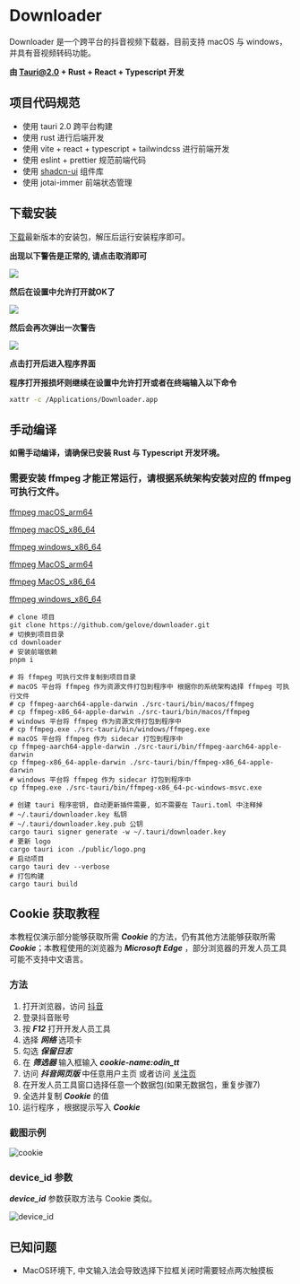 # Downloader

Downloader 是一个跨平台的抖音视频下载器，目前支持 macOS 与 windows，并具有音视频转码功能。

**由 Tauri@2.0 + Rust + React + Typescript 开发**

## 项目代码规范

- 使用 tauri 2.0 跨平台构建
- 使用 rust 进行后端开发
- 使用 vite + react + typescript + tailwindcss 进行前端开发
- 使用 eslint + prettier 规范前端代码
- 使用 [shadcn-ui](https://ui.shadcn.com/examples) 组件库
- 使用 jotai-immer 前端状态管理

## 下载安装

[下载](https://github.com/gelove/downloader/releases)最新版本的安装包，解压后运行安装程序即可。

**出现以下警告是正常的, 请点击取消即可**

<img src="public/image1.png" class="my-4 m-auto w-[300px]" />

**然后在设置中允许打开就OK了**

<img src="public/image2.png" class="my-4"/>

**然后会再次弹出一次警告**

<img src="public/image3.png" class="my-4 m-auto w-[300px]"/>

**点击打开后进入程序界面**

**程序打开报损坏则继续在设置中允许打开或者在终端输入以下命令**

```sh
xattr -c /Applications/Downloader.app
```

## 手动编译

**如需手动编译，请确保已安装 Rust 与 Typescript 开发环境。**

### 需要安装 ffmpeg 才能正常运行，请根据系统架构安装对应的 ffmpeg 可执行文件。

[ffmpeg macOS_arm64](https://github.com/gelove/downloader/releases/download/ffmpeg/ffmpeg-aarch64-apple-darwin)

[ffmpeg macOS_x86_64](https://github.com/gelove/downloader/releases/download/ffmpeg/ffmpeg-x86_64-apple-darwin)

[ffmpeg windows_x86_64](https://github.com/gelove/downloader/releases/download/ffmpeg/ffmpeg.exe)

[ffmpeg MacOS_arm64](https://osxexperts.net/)

[ffmpeg MacOS_x86_64](https://evermeet.cx/ffmpeg/ffmpeg-7.1.zip)

[ffmpeg windows_x86_64](https://www.gyan.dev/ffmpeg/builds/packages/ffmpeg-7.1-essentials_build.zip)

```shell
# clone 项目
git clone https://github.com/gelove/downloader.git
# 切换到项目目录
cd downloader
# 安装前端依赖
pnpm i

# 将 ffmpeg 可执行文件复制到项目目录
# macOS 平台将 ffmpeg 作为资源文件打包到程序中 根据你的系统架构选择 ffmpeg 可执行文件
# cp ffmpeg-aarch64-apple-darwin ./src-tauri/bin/macos/ffmpeg
# cp ffmpeg-x86_64-apple-darwin ./src-tauri/bin/macos/ffmpeg
# windows 平台将 ffmpeg 作为资源文件打包到程序中
# cp ffmpeg.exe ./src-tauri/bin/windows/ffmpeg.exe
# macOS 平台将 ffmpeg 作为 sidecar 打包到程序中
cp ffmpeg-aarch64-apple-darwin ./src-tauri/bin/ffmpeg-aarch64-apple-darwin
cp ffmpeg-x86_64-apple-darwin ./src-tauri/bin/ffmpeg-x86_64-apple-darwin
# windows 平台将 ffmpeg 作为 sidecar 打包到程序中
cp ffmpeg.exe ./src-tauri/bin/ffmpeg-x86_64-pc-windows-msvc.exe

# 创建 tauri 程序密钥, 自动更新插件需要, 如不需要在 Tauri.toml 中注释掉
# ~/.tauri/downloader.key 私钥
# ~/.tauri/downloader.key.pub 公钥
cargo tauri signer generate -w ~/.tauri/downloader.key
# 更新 logo
cargo tauri icon ./public/logo.png
# 启动项目
cargo tauri dev --verbose
# 打包构建
cargo tauri build
```

## Cookie 获取教程

本教程仅演示部分能够获取所需 **_Cookie_** 的方法，仍有其他方法能够获取所需 **_Cookie_**；本教程使用的浏览器为 **_Microsoft Edge_**
，部分浏览器的开发人员工具可能不支持中文语言。

### 方法

1. 打开浏览器，访问 [抖音](https://www.douyin.com)
2. 登录抖音账号
3. 按 **_F12_** 打开开发人员工具
4. 选择 **_网络_** 选项卡
5. 勾选 **_保留日志_**
6. 在 **_筛选器_** 输入框输入 **_cookie-name:odin_tt_**
7. 访问 **_抖音网页版_** 中任意用户主页 或者访问 [关注页](https://www.douyin.com/follow)
8. 在开发人员工具窗口选择任意一个数据包\(如果无数据包，重复步骤7\)
9. 全选并复制 **_Cookie_** 的值
10. 运行程序 ，根据提示写入 **_Cookie_**

### 截图示例

<img src="public/cookie.png" alt="cookie">

### device_id 参数

**_device_id_** 参数获取方法与 Cookie 类似。

<img src="public/device_id.png" alt="device_id">

## 已知问题

- MacOS环境下, 中文输入法会导致选择下拉框关闭时需要轻点两次触摸板
